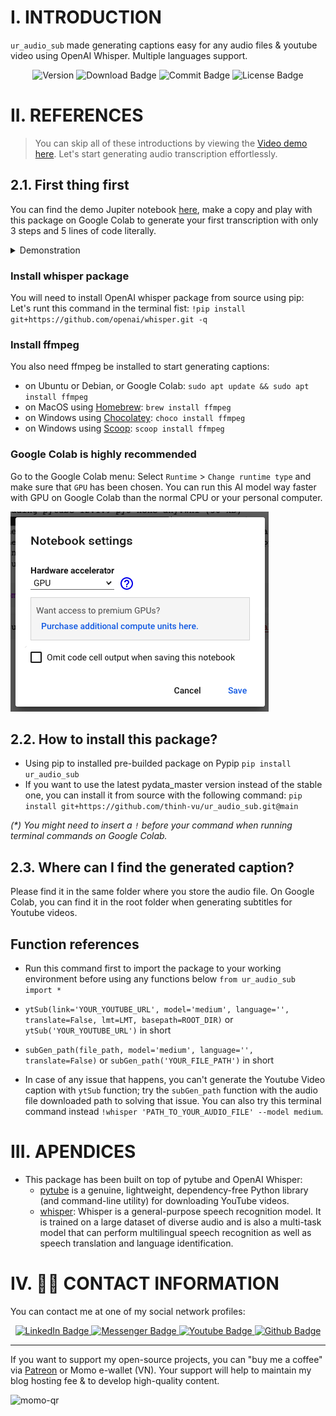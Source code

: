 # I. INTRODUCTION
`ur_audio_sub` made generating captions easy for any audio files &amp; youtube video using OpenAI Whisper. Multiple languages support.

<div id="badges" align="center">
<img src="https://img.shields.io/pypi/pyversions/ur_audio_sub?logoColor=brown&style=plastic" alt= "Version"/>
<img src="https://img.shields.io/pypi/dm/ur_audio_sub" alt="Download Badge"/>
<img src="https://img.shields.io/github/last-commit/thinh-vu/ur_audio_sub" alt="Commit Badge"/>
<img src="https://img.shields.io/github/license/thinh-vu/ur_audio_sub?color=red" alt="License Badge"/>
</div>

# II. REFERENCES
> You can skip all of these introductions by viewing the [Video demo here](https://www.youtube.com/watch?v=0Tg8WCLnWIQ?utm_source=Github&utm_medium=ur_audio_sub). Let's start generating audio transcription effortlessly.

## 2.1. First thing first
You can find the demo Jupiter notebook [here](https://github.com/thinh-vu/ur_audio_sub/blob/main/Demo_transcribe%20audio%20file%20%26%20Youtube%20video%20with%20ur_audio_sub%202022-11-07.ipynb), make a copy and play with this package on Google Colab to generate your first transcription with only 3 steps and 5 lines of code literally.

<details>
  <summary> Demonstration</summary>

  ![open_in_google_colab](https://github.com/thinh-vu/ur_audio_sub/blob/main/src/open-notebook-in-google-colab.png?raw=true)

</details>


### Install whisper package
You will need to install OpenAI whisper package from source using pip:
Let's runt this command in the terminal fist: `!pip install git+https://github.com/openai/whisper.git -q`

### Install ffmpeg
You also need ffmpeg be installed to start generating captions:
- on Ubuntu or Debian, or Google Colab: `sudo apt update && sudo apt install ffmpeg`
- on MacOS using [Homebrew](https://brew.sh/): `brew install ffmpeg`
- on Windows using [Chocolatey](https://chocolatey.org/): `choco install ffmpeg`
- on Windows using [Scoop](https://scoop.sh/): `scoop install ffmpeg`

### Google Colab is highly recommended
Go to the Google Colab menu: Select `Runtime` > `Change runtime type` and make sure that `GPU` has been chosen. You can run this AI model way faster with GPU on Google Colab than the normal CPU or your personal computer.

![gpu_setting](https://github.com/thinh-vu/ur_audio_sub/blob/main/src/Google%20Colab%20runtime%20GPU.png?raw=true)

## 2.2. How to install this package?
- Using pip to installed pre-builded package on Pypip `pip install ur_audio_sub`
- If you want to use the latest pydata_master version instead of the stable one, you can install it from source with the following command:
`pip install git+https://github.com/thinh-vu/ur_audio_sub.git@main`

_(*) You might need to insert a `!` before your command when running terminal commands on Google Colab._

## 2.3. Where can I find the generated caption?
Please find it in the same folder where you store the audio file. On Google Colab, you can find it in the root folder when generating subtitles for Youtube videos.

## Function references
- Run this command first to import the package to your working environment before using any functions below `from ur_audio_sub import *`

- `ytSub(link='YOUR_YOUTUBE_URL', model='medium', language='', translate=False, lmt=LMT, basepath=ROOT_DIR)` or `ytSub('YOUR_YOUTUBE_URL')` in short
- `subGen_path(file_path, model='medium', language='', translate=False)` or `subGen_path('YOUR_FILE_PATH')` in short

- In case of any issue that happens, you can't generate the Youtube Video caption with `ytSub` function; try the `subGen_path` function with the audio file downloaded path to solving that issue. You can also try this terminal command instead `!whisper 'PATH_TO_YOUR_AUDIO_FILE' --model medium`.

# III. APENDICES
- This package has been built on top of pytube and OpenAI Whisper:
  - [pytube](https://github.com/pytube/pytube) is a genuine, lightweight, dependency-free Python library (and command-line utility) for downloading YouTube videos.
  - [whisper](https://github.com/openai/whisper): Whisper is a general-purpose speech recognition model. It is trained on a large dataset of diverse audio and is also a multi-task model that can perform multilingual speech recognition as well as speech translation and language identification.

# IV. 🙋‍♂️ CONTACT INFORMATION
You can contact me at one of my social network profiles:

<div id="badges" align="center">
  <a href="https://www.linkedin.com/in/thinh-vu">
    <img src="https://img.shields.io/badge/LinkedIn-blue?style=for-the-badge&logo=linkedin&logoColor=white" alt="LinkedIn Badge"/>
  </a>
  <a href="https://www.messenger.com/t/mr.thinh.ueh">
    <img src="https://img.shields.io/badge/Messenger-00B2FF?style=for-the-badge&logo=messenger&logoColor=white" alt="Messenger Badge"/>
  <a href="https://www.youtube.com/channel/UCYgG-bmk92OhYsP20TS0MbQ">
    <img src="https://img.shields.io/badge/YouTube-red?style=for-the-badge&logo=youtube&logoColor=white" alt="Youtube Badge"/>
  </a>
  </a>
    <a href="https://github.com/thinh-vu">
    <img src="https://img.shields.io/badge/GitHub-100000?style=for-the-badge&logo=github&logoColor=white" alt="Github Badge"/>
  </a>
</div>

---

If you want to support my open-source projects, you can "buy me a coffee" via [Patreon](https://patreon.com/thinhvu?utm_medium=clipboard_copy&utm_source=copyLink&utm_campaign=creatorshare_creator) or Momo e-wallet (VN). Your support will help to maintain my blog hosting fee & to develop high-quality content.

![momo-qr](https://github.com/thinh-vu/vnstock/blob/main/src/momo-qr-thinhvu.jpeg?raw=true)

